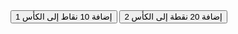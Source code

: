 <!DOCTYPE html>
<html lang="en">
<head>
    <meta charset="UTF-8">
    <meta name="viewport" content="width=device-width, initial-scale=1.0">
    <title>كؤوس الماء</title>
    <link rel="stylesheet" href="styles.css">
</head>
<body>
    <div class="container">
        <div class="cup" id="cup1">
            <div class="water" id="water1"></div>
        </div>
        <div class="cup" id="cup2">
            <div class="water" id="water2"></div>
        </div>
    </div>
    <div class="controls">
        <button onclick="addPoints(1, 10)">إضافة 10 نقاط إلى الكأس 1</button>
        <button onclick="addPoints(2, 20)">إضافة 20 نقطة إلى الكأس 2</button>
    </div>
    <script src="script.js"></script>
</body>
</html>
